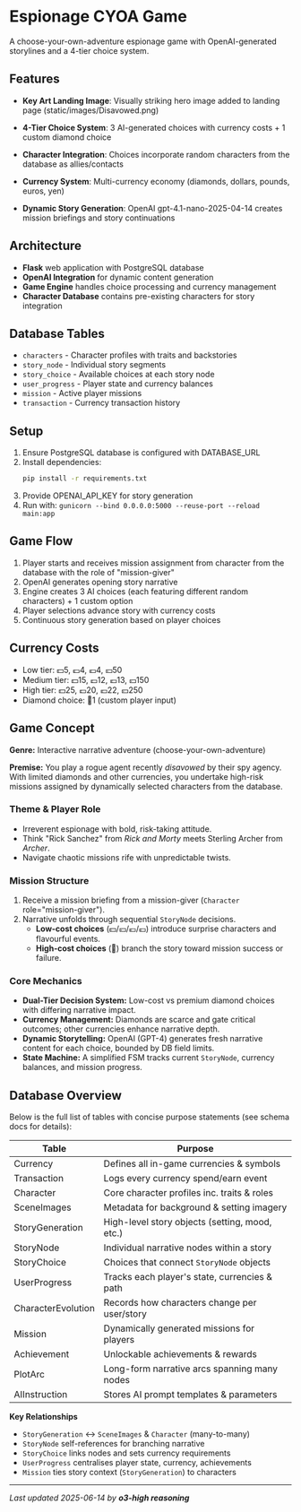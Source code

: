 <!-- Updated by o3-high reasoning on 2025-06-14 -->
# Espionage CYOA Game

A choose-your-own-adventure espionage game with OpenAI-generated storylines and a 4-tier choice system.

## Features

- **Key Art Landing Image**: Visually striking hero image added to landing page (static/images/Disavowed.png)

- **4-Tier Choice System**: 3 AI-generated choices with currency costs + 1 custom diamond choice
- **Character Integration**: Choices incorporate random characters from the database as allies/contacts
- **Currency System**: Multi-currency economy (diamonds, dollars, pounds, euros, yen)
- **Dynamic Story Generation**: OpenAI gpt-4.1-nano-2025-04-14 creates mission briefings and story continuations

## Architecture

- **Flask** web application with PostgreSQL database
- **OpenAI Integration** for dynamic content generation
- **Game Engine** handles choice processing and currency management
- **Character Database** contains pre-existing characters for story integration

## Database Tables

- `characters` - Character profiles with traits and backstories
- `story_node` - Individual story segments
- `story_choice` - Available choices at each story node
- `user_progress` - Player state and currency balances
- `mission` - Active player missions
- `transaction` - Currency transaction history

## Setup

1. Ensure PostgreSQL database is configured with DATABASE_URL
2. Install dependencies:
   ```bash
   pip install -r requirements.txt
   ```
2. Provide OPENAI_API_KEY for story generation
3. Run with: `gunicorn --bind 0.0.0.0:5000 --reuse-port --reload main:app`

## Game Flow

1. Player starts and receives mission assignment from character from the database with the role of "mission-giver"
2. OpenAI generates opening story narrative
3. Engine creates 3 AI choices (each featuring different random characters) + 1 custom option
4. Player selections advance story with currency costs
5. Continuous story generation based on player choices

## Currency Costs

- Low tier: 💵5, 💷4, 💶4, 💴50
- Medium tier: 💵15, 💷12, 💶13, 💴150  
- High tier: 💵25, 💷20, 💶22, 💴250
- Diamond choice: 💎1 (custom player input)

## Game Concept

**Genre:** Interactive narrative adventure (choose-your-own-adventure)

**Premise:** You play a rogue agent recently *disavowed* by their spy agency. With limited diamonds and other currencies, you undertake high-risk missions assigned by dynamically selected characters from the database.

### Theme & Player Role
* Irreverent espionage with bold, risk-taking attitude.
* Think "Rick Sanchez" from *Rick and Morty* meets Sterling Archer from *Archer*.
* Navigate chaotic missions rife with unpredictable twists.

### Mission Structure
1. Receive a mission briefing from a mission-giver (`Character` role="mission-giver").
2. Narrative unfolds through sequential `StoryNode` decisions.
   * **Low-cost choices** (💵/💴/💶/💷) introduce surprise characters and flavourful events.
   * **High-cost choices** (💎) branch the story toward mission success or failure.

### Core Mechanics
* **Dual-Tier Decision System:** Low-cost vs premium diamond choices with differing narrative impact.
* **Currency Management:** Diamonds are scarce and gate critical outcomes; other currencies enhance narrative depth.
* **Dynamic Storytelling:** OpenAI (GPT-4) generates fresh narrative content for each choice, bounded by DB field limits.
* **State Machine:** A simplified FSM tracks current `StoryNode`, currency balances, and mission progress.

## Database Overview

Below is the full list of tables with concise purpose statements (see schema docs for details):

| Table | Purpose |
|-------|---------|
| Currency | Defines all in-game currencies & symbols |
| Transaction | Logs every currency spend/earn event |
| Character | Core character profiles inc. traits & roles |
| SceneImages | Metadata for background & setting imagery |
| StoryGeneration | High-level story objects (setting, mood, etc.) |
| StoryNode | Individual narrative nodes within a story |
| StoryChoice | Choices that connect `StoryNode` objects |
| UserProgress | Tracks each player's state, currencies & path |
| CharacterEvolution | Records how characters change per user/story |
| Mission | Dynamically generated missions for players |
| Achievement | Unlockable achievements & rewards |
| PlotArc | Long-form narrative arcs spanning many nodes |
| AIInstruction | Stores AI prompt templates & parameters |

**Key Relationships**
* `StoryGeneration` ↔ `SceneImages` & `Character` (many-to-many)
* `StoryNode` self-references for branching narrative
* `StoryChoice` links nodes and sets currency requirements
* `UserProgress` centralises player state, currency, achievements
* `Mission` ties story context (`StoryGeneration`) to characters

---
*Last updated 2025-06-14 by **o3-high reasoning***